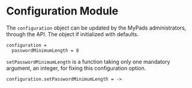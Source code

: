 # Configuration Module

The `configuration` object can be updated by the MyPads administrators, through
the API. The object if initialized with defaults.

    configuration =
      passwordMinimumLength = 8
      
`setPasswordMinimumLength` is a function taking only one mandatory argument, an
integer, for fixing this configuration option.

    configuration.setPasswordMinimumLength = ->
